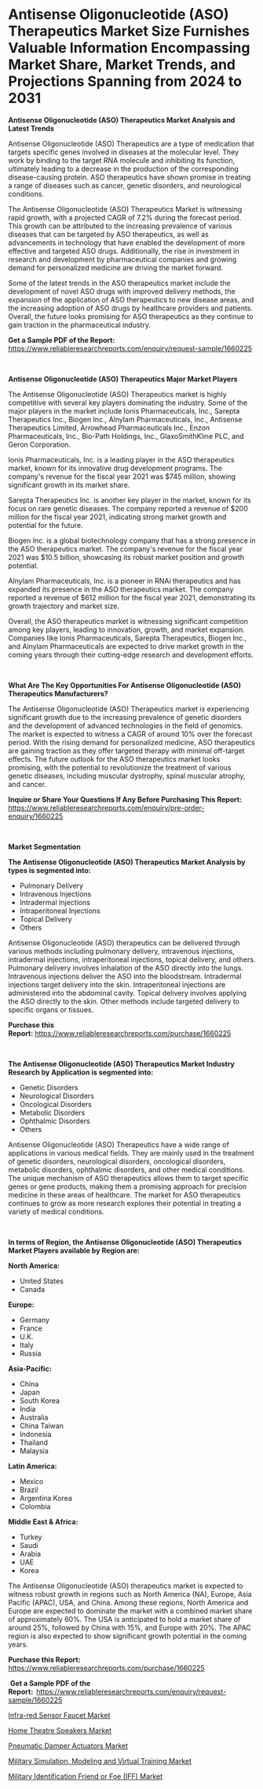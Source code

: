 <p><h1>Antisense Oligonucleotide (ASO) Therapeutics Market Size Furnishes Valuable Information Encompassing Market Share, Market Trends, and Projections Spanning from 2024 to 2031</h1></p><p><strong>Antisense Oligonucleotide (ASO) Therapeutics Market Analysis and Latest Trends</strong></p>
<p><p>Antisense Oligonucleotide (ASO) Therapeutics are a type of medication that targets specific genes involved in diseases at the molecular level. They work by binding to the target RNA molecule and inhibiting its function, ultimately leading to a decrease in the production of the corresponding disease-causing protein. ASO therapeutics have shown promise in treating a range of diseases such as cancer, genetic disorders, and neurological conditions.</p><p>The Antisense Oligonucleotide (ASO) Therapeutics Market is witnessing rapid growth, with a projected CAGR of 7.2% during the forecast period. This growth can be attributed to the increasing prevalence of various diseases that can be targeted by ASO therapeutics, as well as advancements in technology that have enabled the development of more effective and targeted ASO drugs. Additionally, the rise in investment in research and development by pharmaceutical companies and growing demand for personalized medicine are driving the market forward.</p><p>Some of the latest trends in the ASO therapeutics market include the development of novel ASO drugs with improved delivery methods, the expansion of the application of ASO therapeutics to new disease areas, and the increasing adoption of ASO drugs by healthcare providers and patients. Overall, the future looks promising for ASO therapeutics as they continue to gain traction in the pharmaceutical industry.</p></p>
<p><strong>Get a Sample PDF of the Report:&nbsp;</strong> <a href="https://www.reliableresearchreports.com/enquiry/request-sample/1660225">https://www.reliableresearchreports.com/enquiry/request-sample/1660225</a></p>
<p>&nbsp;</p>
<p><strong>Antisense Oligonucleotide (ASO) Therapeutics Major Market Players</strong></p>
<p><p>The Antisense Oligonucleotide (ASO) Therapeutics market is highly competitive with several key players dominating the industry. Some of the major players in the market include Ionis Pharmaceuticals, Inc., Sarepta Therapeutics Inc., Biogen Inc., Alnylam Pharmaceuticals, Inc., Antisense Therapeutics Limited, Arrowhead Pharmaceuticals Inc., Enzon Pharmaceuticals, Inc., Bio-Path Holdings, Inc., GlaxoSmithKline PLC, and Geron Corporation.</p><p>Ionis Pharmaceuticals, Inc. is a leading player in the ASO therapeutics market, known for its innovative drug development programs. The company's revenue for the fiscal year 2021 was $745 million, showing significant growth in its market share.</p><p>Sarepta Therapeutics Inc. is another key player in the market, known for its focus on rare genetic diseases. The company reported a revenue of $200 million for the fiscal year 2021, indicating strong market growth and potential for the future.</p><p>Biogen Inc. is a global biotechnology company that has a strong presence in the ASO therapeutics market. The company's revenue for the fiscal year 2021 was $10.5 billion, showcasing its robust market position and growth potential.</p><p>Alnylam Pharmaceuticals, Inc. is a pioneer in RNAi therapeutics and has expanded its presence in the ASO therapeutics market. The company reported a revenue of $612 million for the fiscal year 2021, demonstrating its growth trajectory and market size.</p><p>Overall, the ASO therapeutics market is witnessing significant competition among key players, leading to innovation, growth, and market expansion. Companies like Ionis Pharmaceuticals, Sarepta Therapeutics, Biogen Inc., and Alnylam Pharmaceuticals are expected to drive market growth in the coming years through their cutting-edge research and development efforts.</p></p>
<p>&nbsp;</p>
<p><strong>What Are The Key Opportunities For Antisense Oligonucleotide (ASO) Therapeutics Manufacturers?</strong></p>
<p><p>The Antisense Oligonucleotide (ASO) Therapeutics market is experiencing significant growth due to the increasing prevalence of genetic disorders and the development of advanced technologies in the field of genomics. The market is expected to witness a CAGR of around 10% over the forecast period. With the rising demand for personalized medicine, ASO therapeutics are gaining traction as they offer targeted therapy with minimal off-target effects. The future outlook for the ASO therapeutics market looks promising, with the potential to revolutionize the treatment of various genetic diseases, including muscular dystrophy, spinal muscular atrophy, and cancer.</p></p>
<p><strong>Inquire or Share Your Questions If Any Before Purchasing This Report:</strong> <a href="https://www.reliableresearchreports.com/enquiry/pre-order-enquiry/1660225">https://www.reliableresearchreports.com/enquiry/pre-order-enquiry/1660225</a></p>
<p>&nbsp;</p>
<p><strong>Market Segmentation</strong></p>
<p><strong>The Antisense Oligonucleotide (ASO) Therapeutics Market Analysis by types is segmented into:</strong></p>
<p><ul><li>Pulmonary Delivery</li><li>Intravenous Injections</li><li>Intradermal Injections</li><li>Intraperitoneal Injections</li><li>Topical Delivery</li><li>Others</li></ul></p>
<p><p>Antisense Oligonucleotide (ASO) therapeutics can be delivered through various methods including pulmonary delivery, intravenous injections, intradermal injections, intraperitoneal injections, topical delivery, and others. Pulmonary delivery involves inhalation of the ASO directly into the lungs. Intravenous injections deliver the ASO into the bloodstream. Intradermal injections target delivery into the skin. Intraperitoneal injections are administered into the abdominal cavity. Topical delivery involves applying the ASO directly to the skin. Other methods include targeted delivery to specific organs or tissues.</p></p>
<p><strong>Purchase this Report:&nbsp;</strong><a href="https://www.reliableresearchreports.com/purchase/1660225">https://www.reliableresearchreports.com/purchase/1660225</a></p>
<p>&nbsp;</p>
<p><strong>The Antisense Oligonucleotide (ASO) Therapeutics Market Industry Research by Application is segmented into:</strong></p>
<p><ul><li>Genetic Disorders</li><li>Neurological Disorders</li><li>Oncological Disorders</li><li>Metabolic Disorders</li><li>Ophthalmic Disorders</li><li>Others</li></ul></p>
<p><p>Antisense Oligonucleotide (ASO) Therapeutics have a wide range of applications in various medical fields. They are mainly used in the treatment of genetic disorders, neurological disorders, oncological disorders, metabolic disorders, ophthalmic disorders, and other medical conditions. The unique mechanism of ASO therapeutics allows them to target specific genes or gene products, making them a promising approach for precision medicine in these areas of healthcare. The market for ASO therapeutics continues to grow as more research explores their potential in treating a variety of medical conditions.</p></p>
<p>&nbsp;</p>
<p><strong>In terms of Region, the Antisense Oligonucleotide (ASO) Therapeutics Market Players available by Region are:</strong></p>
<p>
    <p> <strong> North America: </strong>
        <ul>
            <li>United States</li>
            <li>Canada</li>
        </ul>
        </p> 
    <p> <strong> Europe: </strong>
        <ul>
            <li>Germany</li>
            <li>France</li>
            <li>U.K.</li>
            <li>Italy</li>
            <li>Russia</li>
        </ul>
        </p> 
    <p> <strong> Asia-Pacific: </strong>
        <ul>
            <li>China</li>
            <li>Japan</li>
            <li>South Korea</li>
            <li>India</li>
            <li>Australia</li>
            <li>China Taiwan</li>
            <li>Indonesia</li>
            <li>Thailand</li>
            <li>Malaysia</li>
        </ul>
        </p> 
    <p> <strong> Latin America: </strong>
        <ul>
            <li>Mexico</li>
            <li>Brazil</li>
            <li>Argentina Korea</li>
            <li>Colombia</li>
        </ul>
        </p> 
    <p> <strong> Middle East & Africa: </strong>
        <ul>
            <li>Turkey</li>
            <li>Saudi</li>
            <li>Arabia</li>
            <li>UAE</li>
            <li>Korea</li>
        </ul>
    </p>
    </p>
<p><p>The Antisense Oligonucleotide (ASO) therapeutics market is expected to witness robust growth in regions such as North America (NA), Europe, Asia Pacific (APAC), USA, and China. Among these regions, North America and Europe are expected to dominate the market with a combined market share of approximately 60%. The USA is anticipated to hold a market share of around 25%, followed by China with 15%, and Europe with 20%. The APAC region is also expected to show significant growth potential in the coming years.</p></p>
<p><strong>Purchase this Report: </strong><a href="https://www.reliableresearchreports.com/purchase/1660225">https://www.reliableresearchreports.com/purchase/1660225</a></p>
<p>&nbsp;<strong>Get a Sample PDF of the Report:&nbsp;&nbsp;</strong><a href="https://www.reliableresearchreports.com/enquiry/request-sample/1660225">https://www.reliableresearchreports.com/enquiry/request-sample/1660225</a></p>
<p><strong></strong></p>
<p><p><a href="https://flame-sidecar-702.notion.site/Global-Infra-red-Sensor-Faucet-Market-by-Types-Applications-and-Major-Players-with-Regional-Growt-1d152109f2fc421eba9654fca653fa6b">Infra-red Sensor Faucet Market</a></p><p><a href="https://view.publitas.com/reportprime-1/home-theatre-speakers-market-size-and-examines-its-market-scope-with-a-primary-focus-on-growth-opportunities-and-forecasted-trends-spanning-from-2024-to-2031/">Home Theatre Speakers Market</a></p><p><a href="https://full-wildebeest-80b.notion.site/Global-Pneumatic-Damper-Actuators-Market-Size-and-Market-Trends-Insights-and-Projections-from-2024--c9cf28c7d2ee44c4a21fe5789226cd48">Pneumatic Damper Actuators Market</a></p><p><a href="https://github.com/jsmusil/Market-Research-Report-List-2/blob/main/military-simulation-modeling-and-virtual-training-market.md">Military Simulation, Modeling and Virtual Training Market</a></p><p><a href="https://github.com/bmorecock/Market-Research-Report-List-2/blob/main/military-identification-friend-or-foe-iff-market.md">Military Identification Friend or Foe (IFF) Market</a></p></p>